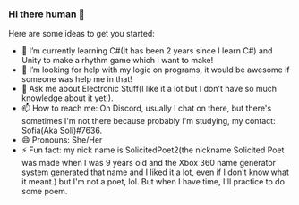 ### Hi there human 👋
Here are some ideas to get you started:

- 🌱 I’m currently learning C#(It has been 2 years since I learn C#) and Unity to make a rhythm game which I want to make!
- 🤔 I’m looking for help with my logic on programs, it would be awesome if someone was help me in that!
- 💬 Ask me about Electronic Stuff(I like it a lot but I don't have so much knowledge about it yet!).
- 📫 How to reach me: On Discord, usually I chat on there, but there's sometimes I'm not there because probably I'm studying, my contact: Sofia(Aka Soli)#7636. 
- 😄 Pronouns: She/Her
- ⚡ Fun fact: my nick name is SolicitedPoet2(the nickname Solicited Poet was made when I was 9 years old and the Xbox 360 name generator system generated that name and I liked it a lot, even if I don't know what it meant.) but I'm not a poet, lol. But when I have time, I'll practice to do some poem.
